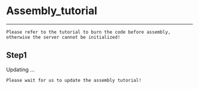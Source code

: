 # Assembly_tutorial  
-------------------
```{note}
Please refer to the tutorial to burn the code before assembly, otherwise the server cannot be initialized! 
```             

Step1
-----
Updating ...

 
```{tip}
Please wait for us to update the assembly tutorial! 
```  

